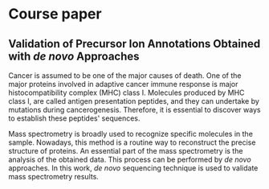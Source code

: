 # Course paper
## Validation of Precursor Ion Annotations Obtained with *de novo* Approaches
Cancer is assumed to be one of the major causes of death. One of the major proteins involved in adaptive cancer immune response is major histocompatibility complex (MHC) class I. Molecules produced by MHC class I, are called antigen presentation peptides, and they can undertake by mutations during cancerogenesis. Therefore, it is essential to discover ways to establish these peptides' sequences.

Mass spectrometry is broadly used to recognize specific molecules in the sample. Nowadays, this method is a routine way to reconstruct the precise structure of proteins. An essential part of the mass spectrometry is the analysis of the obtained data. This process can be performed by *de novo* approaches. In this work, *de novo* sequencing technique is used to validate mass spectrometry results.
